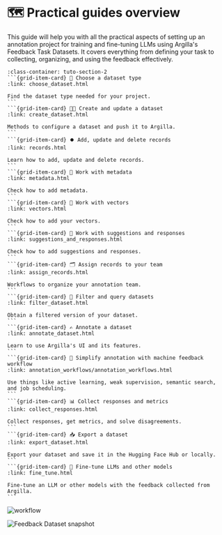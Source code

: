 # 🗺️ Practical guides overview

This guide will help you with all the practical aspects of setting up an annotation project for training and fine-tuning LLMs using Argilla's Feedback Task Datasets. It covers everything from defining your task to collecting, organizing, and using the feedback effectively.

````{grid}  1 1 3 3
:class-container: tuto-section-2
```{grid-item-card} 🧐 Choose a dataset type
:link: choose_dataset.html

Find the dataset type needed for your project.
```
```{grid-item-card} 🧑‍💻 Create and update a dataset
:link: create_dataset.html

Methods to configure a dataset and push it to Argilla.
```
```{grid-item-card} ⏺️ Add, update and delete records
:link: records.html

Learn how to add, update and delete records.
```
```{grid-item-card} 💾 Work with metadata
:link: metadata.html

Check how to add metadata.
```
```{grid-item-card} 🎫 Work with vectors
:link: vectors.html

Check how to add your vectors.
```
```{grid-item-card} 🤔 Work with suggestions and responses
:link: suggestions_and_responses.html

Check how to add suggestions and responses.
```
```{grid-item-card} 🗂️ Assign records to your team
:link: assign_records.html

Workflows to organize your annotation team.
```
```{grid-item-card} 🔎 Filter and query datasets
:link: filter_dataset.html

Obtain a filtered version of your dataset.
```
```{grid-item-card} ✍️ Annotate a dataset
:link: annotate_dataset.html

Learn to use Argilla's UI and its features.
```
```{grid-item-card} 🌊 Simplify annotation with machine feedback workflow
:link: annotation_workflows/annotation_workflows.html

Use things like active learning, weak supervision, semantic search, and job scheduling.
```
```{grid-item-card} 📊 Collect responses and metrics
:link: collect_responses.html

Collect responses, get metrics, and solve disagreements.
```
```{grid-item-card} 📥 Export a dataset
:link: export_dataset.html

Export your dataset and save it in the Hugging Face Hub or locally.
```
```{grid-item-card} 🦾 Fine-tune LLMs and other models
:link: fine_tune.html

Fine-tune an LLM or other models with the feedback collected from Argilla.
```
````

![workflow](/_static/tutorials/end2end/base/workflow.svg)

![Feedback Dataset snapshot](/_static/images/llms/snapshot-feedback-demo.png)